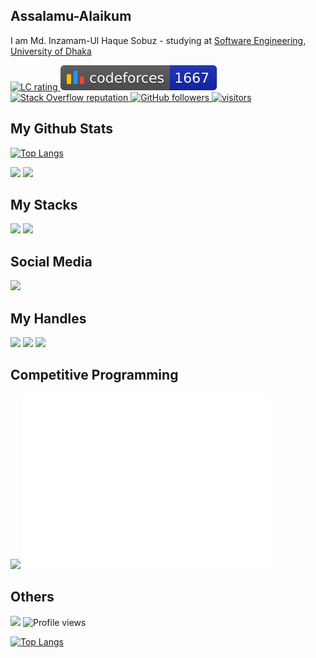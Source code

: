 ## Assalamu-Alaikum
 I am Md. Inzamam-Ul Haque Sobuz - studying at [Software Engineering, University of Dhaka](http://www.iit.du.ac.bd/)

<p align="left">
  <a href="https://leetcode.com/inzamam_inz/">
    <img src="https://cp-logo.vercel.app/leetcode/inzamam_inz" alt="LC rating" />
  </a>
  <a href="https://codeforces.com/profile/inzamam_inz">
    <img src="https://raw.githubusercontent.com/inzamam-inz/cf-stats/main/output/rating.svg" alt="CF rating" />
  </a>
  <a href="https://stackoverflow.com/users/15196982/inzamam-inz">
    <img alt="Stack Overflow reputation" src="https://img.shields.io/stackexchange/stackoverflow/r/15196982?color=orange&label=reputation&logo=stackoverflow">
  </a>
  <a href="https://github.com/inzamam-inz?tab=followers">
    <img alt="GitHub followers" src="https://img.shields.io/github/followers/inzamam-inz?color=green&logo=github">
  </a>
  <a href="https://github.com/inzamam-inz/">
    <img src="https://komarev.com/ghpvc/?username=inzamam-inz" alt="visitors" />
  </a>
</p>

## My Github Stats
[![Top Langs](https://github-readme-stats.vercel.app/api/top-langs/?username=inzamam-inz&layout=compact)](https://github.com/anuraghazra/github-readme-stats)
<p float="left">
<img height="180em" src="https://github-readme-stats.vercel.app/api?username=inzamam-inz&show_icons=true&hide_border=true&&count_private=true&include_all_commits=true" /> 
<img height="180em" src="https://github-readme-stats.vercel.app/api/top-langs/?username=inzamam-inz&show_icons=true&hide_border=true&layout=compact&langs_count=8"/>
 
</p>

## My Stacks
<img src="https://img.shields.io/badge/Languages: C++, C, Python, Java-151515?style=for-the-badge&logo=SVG&logoColor=79740e">
<img src="https://img.shields.io/badge/Tools: Angular, NodeJS, MongoDB, Docker, Nginx-151515?style=for-the-badge&logo=SVG&logoColor=79740e">
 
## Social Media
 [<img src="https://img.shields.io/badge/linkedin-151515?style=for-the-badge&logo=linkedin&logoColor=white">](https://www.linkedin.com/in/md-inzamam-ul-haque-sobuz-637811193/) </br>

## My Handles
 [<img src="https://img.shields.io/badge/Codeforces-151515?style=for-the-badge&logo=codeforces&logoColor=20B2AA&labelColor=555555">](https://codeforces.com/profile/inzamam_inz) 
 [<img src="https://img.shields.io/badge/Leetcode-151515?style=for-the-badge&logo=SVG&logoColor=79740e">](https://leetcode.com/inzamam_inz/) 
 [<img src="https://img.shields.io/badge/codechef-151515?style=for-the-badge&logo=SVG&logoColor=79740e">](https://www.codechef.com/users/inzamam_inz) 

## Competitive Programming
<p float="left">
<img height="273em" src="https://leetcard.jacoblin.cool/inzamam_inz?theme=light&font=Karma&ext=contest" />
<img height="280em" src="https://raw.githubusercontent.com/inzamam-inz/cf-stats/main/output/light_card.svg" />
</p>

## Others
[<img src="https://img.shields.io/badge/GitHub-151515?style=for-the-badge&logo=SVG&logoColor=79740e">](https://profile-summary-for-github.com/user/inzamam-inz)
![Profile views](https://gpvc.arturio.dev/inzamam-inz)

[![Top Langs](https://github-readme-stats.vercel.app/api/top-langs/?username=Md-Siam07&layout=compact)](https://github.com/anuraghazra/github-readme-stats)


